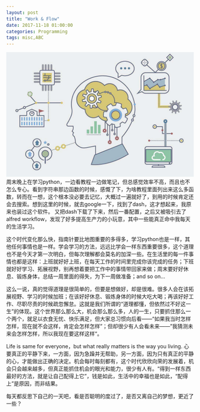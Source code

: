 ```yaml
---
layout: post
title: "Work & Flow"
date: 2017-11-18 01:00:00
categories: Programming
tags: misc,ABC
---
```

![](/assets/img/workflow.jpg)
周末晚上在学习python，一边看教程一边做笔记，但总感觉效率不高，而且也不怎么专心。看到字符串那边函数的时候，感慨了下，为啥教程里面列出来这么多函数，转而在一想，这个根本没必要去记忆，大概过一遍就好了，到用的时候肯定还会去搜索。想到这里的时候，就去google一下，找到了dash，这才想起来，我原来也装过这个软件。
又把dash下载了下来，然后一番配置，之后又被吸引去了alfred workflow，发现了好多提高生产力的小玩意，其中一些能真正命中我每天的生活学习。

这个时代变化那么快，指南针要比地图重要的多得多，学习python也是一样，其他任何事情也是一样。学会学习的方法，远远比学会一样东西重要很多，这个道理也不是今天才第一次明白，但每次理解都会莫名的加深一些。在生活里的每一件事情也都是这样：上班就好好上班，在每天工作的时间里完成你该完成的任务；下班就好好学习、拓展视野，别再想着要把工作中的事情带回家来做；周末要好好休息、锻炼身体，总结一周里面的得失，为下一周做准备；and so on...

这么一说，真的觉得道理是很简单的，但要是想做好，却是很难。很多人会在该拓展视野、学习的时候加班；在该好好休息、锻炼身体的时候大吃大喝；再该好好工作、尽职尽责的时候疏忽懈怠。这就是我们所谓的“道理都懂，但依然过不好这一生”的体现。这个世界那么那么大，机会那么那么多，人的一生，只要抓住那么一个两个，就足以衣食无忧、快乐满足，但大家总习惯向后看——“如果我当时怎样怎样，现在就不会这样，肯定会怎样怎样”；但却很少有人会看未来——”我猜测未来会怎样怎样，所以我现在要这样这样“。

Life is same for everyone，but what really matters is the way you living. 心要真正的平静下来，一方面，因为急躁并无帮助，另一方面，因为只有真正的平静的心，才能做出正确的决定。机会每时每刻都有，这个时代欣欣向荣的发展着，机会只会越来越多，但真正能抓住机会的眼光和能力，很少有人有。“得到一样东西最好的方法，就是让自己配得上它”，钱是如此，生活中的幸福也是如此，“配得上”是原因，而非结果。

每天都反思下自己的一天吧，看是否聪明的度过了，是否又离自己的梦想，更近了一些？